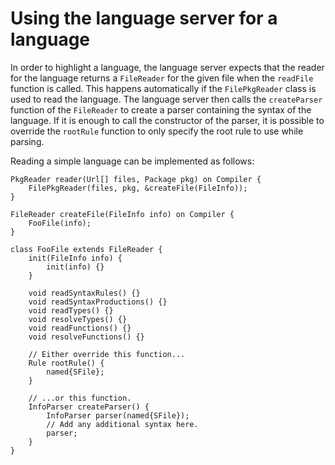 Using the language server for a language
==========================================

In order to highlight a language, the language server expects that the reader for the language
returns a `FileReader` for the given file when the `readFile` function is called. This happens
automatically if the `FilePkgReader` class is used to read the language. The language server then
calls the `createParser` function of the `FileReader` to create a parser containing the syntax of
the language. If it is enough to call the constructor of the parser, it is possible to override the
`rootRule` function to only specify the root rule to use while parsing.

Reading a simple language can be implemented as follows:

```
PkgReader reader(Url[] files, Package pkg) on Compiler {
	FilePkgReader(files, pkg, &createFile(FileInfo));
}

FileReader createFile(FileInfo info) on Compiler {
	FooFile(info);
}

class FooFile extends FileReader {
	init(FileInfo info) {
		init(info) {}
	}

	void readSyntaxRules() {}
	void readSyntaxProductions() {}
	void readTypes() {}
	void resolveTypes() {}
	void readFunctions() {}
	void resolveFunctions() {}

	// Either override this function...
	Rule rootRule() {
		named{SFile};
	}

	// ...or this function.
	InfoParser createParser() {
		InfoParser parser(named{SFile});
		// Add any additional syntax here.
		parser;
	}
}
```